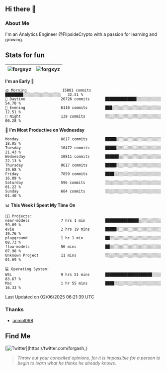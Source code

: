 ## Hi there 👋

### About Me

I'm an Analytics Engineer @FlipsideCrypto with a passion for learning and growing.
  
## Stats for fun

| <img align="center" src="https://github-readme-streak-stats.herokuapp.com/?user=forgxyz&theme=tokyonight" alt="forgxyz" /> | <img align="center" src="https://github-readme-stats.vercel.app/api?username=forgxyz&theme=tokyonight&show_icons=true" alt="forgxyz" /> |
| ------------- |------------- |


<!--START_SECTION:waka-->

**I'm an Early 🐤** 

```text
🌞 Morning                15881 commits       ████████░░░░░░░░░░░░░░░░░   32.51 % 
🌆 Daytime                26726 commits       ██████████████░░░░░░░░░░░   54.70 % 
🌃 Evening                6110 commits        ███░░░░░░░░░░░░░░░░░░░░░░   12.51 % 
🌙 Night                  139 commits         ░░░░░░░░░░░░░░░░░░░░░░░░░   00.28 % 
```
📅 **I'm Most Productive on Wednesday** 

```text
Monday                   8817 commits        █████░░░░░░░░░░░░░░░░░░░░   18.05 % 
Tuesday                  10472 commits       █████░░░░░░░░░░░░░░░░░░░░   21.43 % 
Wednesday                10811 commits       ██████░░░░░░░░░░░░░░░░░░░   22.13 % 
Thursday                 9617 commits        █████░░░░░░░░░░░░░░░░░░░░   19.68 % 
Friday                   7859 commits        ████░░░░░░░░░░░░░░░░░░░░░   16.09 % 
Saturday                 596 commits         ░░░░░░░░░░░░░░░░░░░░░░░░░   01.22 % 
Sunday                   684 commits         ░░░░░░░░░░░░░░░░░░░░░░░░░   01.40 % 
```


📊 **This Week I Spent My Time On** 

```text
🐱‍💻 Projects: 
near-models              7 hrs 1 min         ███████████████░░░░░░░░░░   59.69 % 
evie                     2 hrs 19 mins       █████░░░░░░░░░░░░░░░░░░░░   19.76 % 
playground               1 hr 1 min          ██░░░░░░░░░░░░░░░░░░░░░░░   08.73 % 
flow-models              56 mins             ██░░░░░░░░░░░░░░░░░░░░░░░   07.98 % 
Unknown Project          11 mins             ░░░░░░░░░░░░░░░░░░░░░░░░░   01.69 % 

💻 Operating System: 
WSL                      9 hrs 51 mins       █████████████████████░░░░   83.67 % 
Mac                      1 hr 55 mins        ████░░░░░░░░░░░░░░░░░░░░░   16.33 % 
```


 Last Updated on 02/06/2025 06:21:39 UTC
<!--END_SECTION:waka-->

### Thanks
 - [anmol098](https://github.com/anmol098/waka-readme-stats/)
  
## Find Me
[![Twitter](https://img.shields.io/twitter/url/https/twitter.com/forgash_.svg?style=social&label=Follow%20%40forgash_)](https://twitter.com/forgash_)


> *Throw out your conceited opinions, for it is impossible for a person to begin to learn what he thinks he already knows.* 
